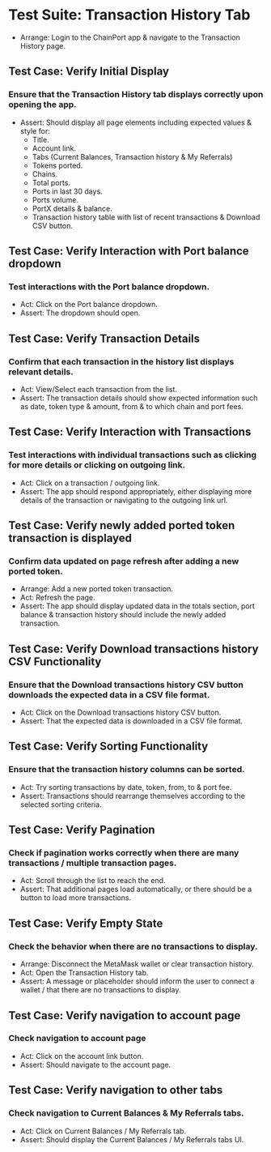 # Test Suite: Transaction History Tab

* Arrange: Login to the ChainPort app & navigate to the Transaction History page.

## Test Case: Verify Initial Display

### Ensure that the Transaction History tab displays correctly upon opening the app.

* Assert: Should display all page elements including expected values & style for:
    - Title.
    - Account link.
    - Tabs (Current Balances, Transaction history & My Referrals)
    - Tokens ported.
    - Chains.
    - Total ports.
    - Ports in last 30 days.
    - Ports volume.
    - PortX details & balance.
    - Transaction history table with list of recent transactions & Download CSV button.


## Test Case: Verify Interaction with Port balance dropdown

### Test interactions with the Port balance dropdown.

* Act: Click on the Port balance dropdown.
* Assert: The dropdown should open.


## Test Case: Verify Transaction Details

### Confirm that each transaction in the history list displays relevant details.

* Act: View/Select each transaction from the list.
* Assert: The transaction details should show expected information such as date, token type & amount, from & to which chain and port fees.


## Test Case: Verify Interaction with Transactions

### Test interactions with individual transactions such as clicking for more details or clicking on outgoing link.

* Act: Click on a transaction / outgoing link.
* Assert: The app should respond appropriately, either displaying more details of the transaction or navigating to the outgoing link url.


## Test Case: Verify newly added ported token transaction is displayed

### Confirm data updated on page refresh after adding a new ported token.

* Arrange: Add a new ported token transaction.
* Act: Refresh the page.
* Assert: The app should display updated data in the totals section, port balance & transaction history should include the newly added transaction.


## Test Case: Verify Download transactions history CSV Functionality

### Ensure that the Download transactions history CSV button downloads the expected data in a CSV file format.

* Act: Click on the Download transactions history CSV button.
* Assert: That the expected data is downloaded in a CSV file format.


## Test Case: Verify Sorting Functionality

### Ensure that the transaction history columns can be sorted.

* Act: Try sorting transactions by date, token, from, to & port fee.
* Assert: Transactions should rearrange themselves according to the selected sorting criteria.


## Test Case: Verify Pagination

### Check if pagination works correctly when there are many transactions / multiple transaction pages.

* Act: Scroll through the list to reach the end.
* Assert: That additional pages load automatically, or there should be a button to load more transactions.


## Test Case: Verify Empty State

### Check the behavior when there are no transactions to display.

* Arrange: Disconnect the MetaMask wallet or clear transaction history.
* Act: Open the Transaction History tab.
* Assert: A message or placeholder should inform the user to connect a wallet / that there are no transactions to display.


## Test Case: Verify navigation to account page 

### Check navigation to account page

* Act: Click on the account link button.
* Assert: Should navigate to the account page.


## Test Case: Verify navigation to other tabs 

### Check navigation to Current Balances & My Referrals tabs.

* Act: Click on Current Balances / My Referrals tab.
* Assert: Should display the Current Balances / My Referrals tabs UI.
